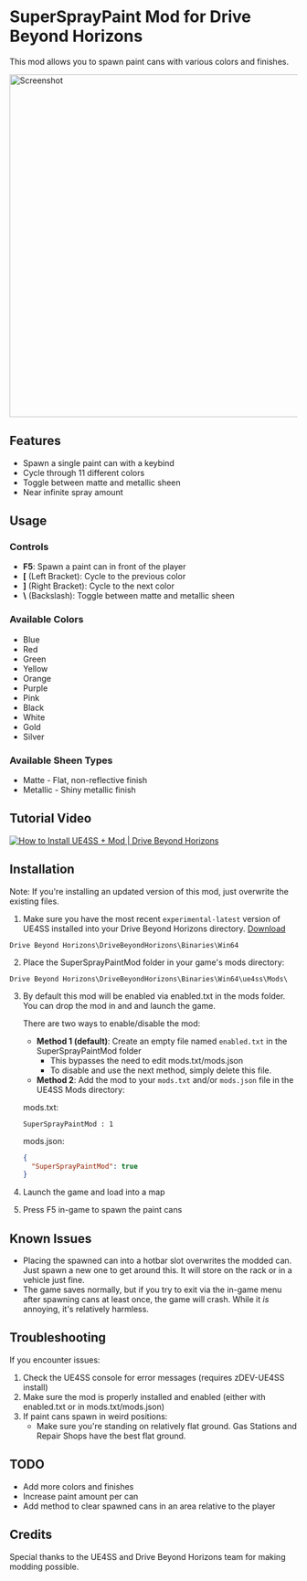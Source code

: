 # SuperSprayPaint Mod for Drive Beyond Horizons

This mod allows you to spawn paint cans with various colors and finishes.

<img src="screenshot.gif" alt="Screenshot" width="600">

## Features

- Spawn a single paint can with a keybind
- Cycle through 11 different colors
- Toggle between matte and metallic sheen
- Near infinite spray amount

## Usage

### Controls

- **F5**: Spawn a paint can in front of the player
- **[** (Left Bracket): Cycle to the previous color
- **]** (Right Bracket): Cycle to the next color
- **\\** (Backslash): Toggle between matte and metallic sheen

### Available Colors

- Blue
- Red
- Green
- Yellow
- Orange
- Purple
- Pink
- Black
- White
- Gold
- Silver

### Available Sheen Types

- Matte - Flat, non-reflective finish
- Metallic - Shiny metallic finish

## Tutorial Video

[![How to Install UE4SS + Mod | Drive Beyond Horizons](https://img.youtube.com/vi/pWbKwe9b0e0/0.jpg)](https://www.youtube.com/watch?v=pWbKwe9b0e0)

## Installation

Note: If you're installing an updated version of this mod, just overwrite the existing files.

1. Make sure you have the most recent `experimental-latest` version of UE4SS installed into your Drive Beyond Horizons directory. [Download](https://github.com/UE4SS-RE/RE-UE4SS/releases/tag/experimental-latest)
   
`Drive Beyond Horizons\DriveBeyondHorizons\Binaries\Win64`

2. Place the SuperSprayPaintMod folder in your game's mods directory:
   
`Drive Beyond Horizons\DriveBeyondHorizons\Binaries\Win64\ue4ss\Mods\`

3. By default this mod will be enabled via enabled.txt in the mods folder. You can drop the mod in and and launch the game.

   There are two ways to enable/disable the mod:
   - **Method 1 (default)**: Create an empty file named `enabled.txt` in the SuperSprayPaintMod folder
     - This bypasses the need to edit mods.txt/mods.json
     - To disable and use the next method, simply delete this file.
   - **Method 2**: Add the mod to your `mods.txt` and/or `mods.json` file in the UE4SS Mods directory:

   mods.txt:
     ```
     SuperSprayPaintMod : 1
     ```
   mods.json:
     ```json
     {
       "SuperSprayPaintMod": true
     }
     ```
4. Launch the game and load into a map
5. Press F5 in-game to spawn the paint cans

## Known Issues

- Placing the spawned can into a hotbar slot overwrites the modded can. Just spawn a new one to get around this. It will store on the rack or in a vehicle just fine.
- The game saves normally, but if you try to exit via the in-game menu after spawning cans at least once, the game will crash. While it *is* annoying, it's relatively harmless.

## Troubleshooting

If you encounter issues:

1. Check the UE4SS console for error messages (requires zDEV-UE4SS install)
2. Make sure the mod is properly installed and enabled (either with enabled.txt or in mods.txt/mods.json)
3. If paint cans spawn in weird positions:
   - Make sure you're standing on relatively flat ground. Gas Stations and Repair Shops have the best flat ground.

## TODO

- Add more colors and finishes
- Increase paint amount per can
- Add method to clear spawned cans in an area relative to the player

## Credits

Special thanks to the UE4SS and Drive Beyond Horizons team for making modding possible.
